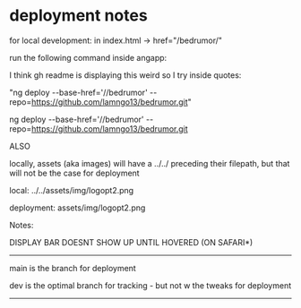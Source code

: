 # deployment notes

for local development: in index.html -> href="/bedrumor/"

run the following command inside angapp:

I think gh readme is displaying this weird so I try inside quotes:

"ng deploy --base-href='//bedrumor\' --repo=https://github.com/lamngo13/bedrumor.git"


ng deploy --base-href='//bedrumor\' --repo=https://github.com/lamngo13/bedrumor.git

ALSO

locally, assets (aka images) will have a ../../ preceding their filepath, but that will not be the case for deployment

local: ../../assets/img/logopt2.png

deployment: assets/img/logopt2.png


Notes:

DISPLAY BAR DOESNT SHOW UP UNTIL HOVERED (ON SAFARI*)


-------------

main is the branch for deployment


dev is the optimal branch for tracking - but not w the tweaks for deployment

-------------


